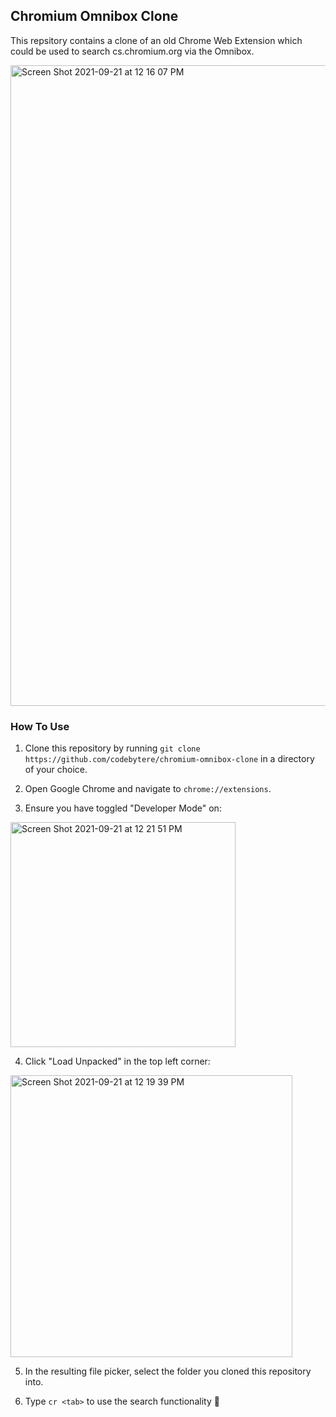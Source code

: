 ## Chromium Omnibox Clone

This repsitory contains a clone of an old Chrome Web Extension which could be used to search cs.chromium.org via the Omnibox.

<img width="1025" alt="Screen Shot 2021-09-21 at 12 16 07 PM" src="https://user-images.githubusercontent.com/2036040/134153878-01ffdac0-64aa-49b4-bf05-4a7c8edfe565.png">

### How To Use

1. Clone this repository by running `git clone https://github.com/codebytere/chromium-omnibox-clone` in a directory of your choice.

2. Open Google Chrome and navigate to `chrome://extensions`.

3. Ensure you have toggled "Developer Mode" on:

<img width="360" alt="Screen Shot 2021-09-21 at 12 21 51 PM" src="https://user-images.githubusercontent.com/2036040/134154643-79df3e4e-3add-467b-b018-97792dde121e.png">

4. Click "Load Unpacked" in the top left corner:

<img width="451" alt="Screen Shot 2021-09-21 at 12 19 39 PM" src="https://user-images.githubusercontent.com/2036040/134154335-2631d57b-8961-4087-a1bc-a486f541bfbb.png">

5. In the resulting file picker, select the folder you cloned this repository into.

6. Type `cr <tab>` to use the search functionality 🥳
